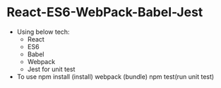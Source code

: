 # React-ES6-WebPack-Babel-Jest

- Using below tech:
  + React
  + ES6
  + Babel
  + Webpack
  + Jest for unit test
- To use
npm install (install)
webpack (bundle)
npm test(run unit test)
